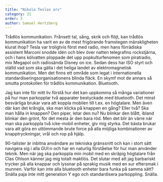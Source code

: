 ```yaml
---
title: "Nikola Teslas arv"
category: 21
order: 3
author: Samuel Hertzberg
---
```

Trådlös kommunikation. Frånsett tal, sång, skrik och flöjt, kan trådlös kommunikation ha varit en av de mest frigörande framstegen mänskligheten klurat ihop? Tesla var troligtvis först med radio, men hans förrädiska assistent Marconi snodde idén och blev över natten telegrafins rockstjärna, och i hans kölvatten ploppade det upp popkulturfenomen som piratradio, mix Megapol och radiosända Disney on ice. Sedan dess har ISO styrt och ställd vad som ska gälla i det heliga landet av elektromagnetisk kommunikation.
Men det finns ett område som legat i internationella standardiseringsorganisationens blinda fläck. En skymf mot de annars så smutta protokollen för trådlös kommunikation. Bluetooth.  

Jag kan inte för mitt liv förstå hur det kan uppkomma så många variationer på hur man parkopplar två apparater bestyckade med bluetooth. Det minst besvärliga brukar vara att koppla mobilen till t.ex. en högtalare. Men även där kan det krångla, ska man klicka på knappen en gång? Eller två? Ska man hålla in knappen? Den piper, letar den nu? Nu blinkar den blått, ibland blinkar den grönt, för det mesta är den bara röd. Men det blir än värre när man ska parkoppla två icke-mobil enheter, giv mig styrka. Det bästa brukar vara att göra en uttömmande brute force på alla möjliga kombinationer av knapptryckningar, vrål och rop på hjälp.  

90-talister är inbitna användare av tekniska  gränssnitt och kan i stort sätt navigera sig i alla GUI:n och har en naturlig förståelse för hur man använder teknik. Men när jag ska parkoppla min mobil med en skräpig högtalare från Clas Ohlson känner jag mig totalt maktlös. Det slutar med att jag barbariskt trycker på alla knappar och lyssnar på sprakig musik med en sur eftersmak i munnen. Varför kan inte alla bluetooth enheter bara funka på samma sätt? Snälla paja inte mitt generation Y ego och standardisera parkoppling. Snälla.
